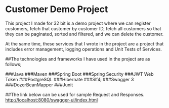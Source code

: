 # Customer Demo Project

This project I made for 32 bit is a demo project where we can register customers, fetch that customer by customer ID, fetch all customers so that they can be paginated, sorted and filtered, and we can delete the customer.

At the same time, these services that I wrote in the project are a project that includes error management, logging operations and Unit Tests of Services.

##The technologies and frameworks I have used in the project are as follows;

###Java
###Maven
###Spring Boot
###Spring Security
###JWT Web Token
###PostgreSQL
###Hibernate
###Slf4j
###Swagger 3
###DozerBeanMapper
###Junit


##The link below can be used for sample Request and Responses.
[http://localhost:8080/swagger-ui/index.html](http://localhost:8080/swagger-ui/index.html)

